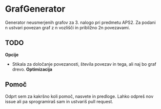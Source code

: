 # GrafGenerator
Generator neusmerjenih grafov za 3. nalogo pri predmetu APS2.
Za podani n ustvari povezan graf z n vozlišči in približno 2n povezavami.
## TODO
**Opcije**
- Stikala za določanje povezanosti, števila povezav in tega, ali naj bo graf drevo.
**Optimizacija**
## Pomoč
Odprt sem za kakršno koli pomoč, nasvete in predloge. Lahko odpreš nov issue ali pa sprogramiraš sam in ustvariš pull request.